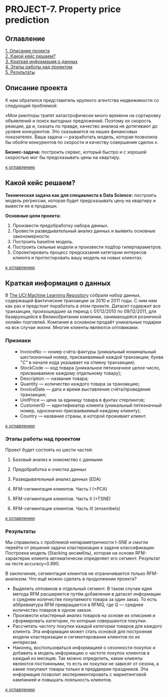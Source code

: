 # PROJECT-7. Property price prediction

## Оглавление  
[1. Описание проекта](README.md#Описание-проекта)  
[2. Какой кейс решаем?](README.md#Какой-кейс-решаем)  
[3. Краткая информация о данных](README.md#Краткая-информация-о-данных)  
[4. Этапы работы над проектом](README.md#Этапы-работы-над-проектом)  
[5. Результаты](README.md#Результаты)    

## Описание проекта    

К нам обратился представитель крупного агентства недвижимости со следующей проблемой:

«Мои риелторы тратят катастрофически много времени на сортировку объявлений и поиск выгодных предложений. Поэтому их скорость реакции, да и, сказать по правде, качество анализа не дотягивают до уровня конкурентов. Это сказывается на наших финансовых показателях. Ваша задача — разработать модель, которая позволила бы обойти конкурентов по скорости и качеству совершения сделок.».

**Бизнес-задача:** построить сервис, который быстро и с хорошей скоростью мог бы предсказывать цены на квартиру.


[к оглавлению](README.md#Оглавление)


## Какой кейс решаем?    

**Техническая задача как для специалиста в Data Science:** построить модель регрессии, которая будет предсказывать цену на квартиру и вывести ее в продакшн.

**Основные цели проекта:**

1. Произвести предобработку набора данных.
2. Провести разведывательный анализ данных и выявить основные закономерности.
3. Построить baseline модель.
4. Построить сильные модели и произвести подбор гиперпараметров.
5. Спроектировать процесс предсказания категории интересов клиента и протестировать вашу модель на новых клиентах.


[к оглавлению](README.md#Оглавление)


## Краткая информация о данных

В [The UCI Machine Learning Repository](http://archive.ics.uci.edu/ml/) собрали набор данных, содержащий фактические транзакции за 2010 и 2011 годы. С ним нам как раз и предстоит поработать в этом проекте.
Датасет содержит все транзакции, произошедшие за период с 01/12/2010 по 09/12/2011, для базирующейся в Великобритании компании, занимающейся розничной онлайн-торговлей. Компания в основном продаёт уникальные подарки на все случаи жизни. Многие клиенты являются оптовиками.

### Признаки

<div class="grey-container">
<ul style="list-style-type: square;">
<ul style="list-style-type: square;">
<li><span class="code-blue">InvoiceNo</span> — номер счёта-фактуры (уникальный номинальный шестизначный номер, присваиваемый каждой транзакции; буква "<em>C"</em>&nbsp;в начале кода указывает на отмену транзакции);</li>
<li><span class="code-blue">StockCode</span> — код товара (уникальное пятизначное целое число, присваиваемое каждому отдельному товару);</li>
<li><span class="code-blue">Description</span> — название товара;</li>
<li><span class="code-blue">Quantity</span> — количество каждого товара за транзакцию;</li>
<li><span class="code-blue">InvoiceDate</span> — дата и время выставления счёта/проведения транзакции;</li>
<li><span class="code-blue">UnitPrice</span> — цена за единицу товара в фунтах стерлингов;</li>
<li><span class="code-blue">CustomerID</span> — идентификатор клиента (уникальный пятизначный номер, однозначно присваиваемый каждому клиенту);</li>
<li><span class="code-blue">Country</span> — название страны, в которой проживает клиент.</li>
</ul>
</ul>
</div>


[к оглавлению](README.md#Оглавление)


### Этапы работы над проектом  

Проект будет состоять из шести частей:

1. Базовый анализ и знакомство с данными

2. Предобработка и очистка данных

3. Разведывательный анализ данных (EDA)

4. RFM-сегментация клиентов. Часть I (+PCA)

5. RFM-сегментация клиентов. Часть II (+TSNE)

6. RFM-сегментация клиентов. Часть III (ensembels)


[к оглавлению](README.md#Оглавление)

### Результаты

Мы справились с проблемой непараметричности t-SNE и смогли перейти от решения задачи кластеризации к задаче классификации. Построена модель (Stacking ансамбль), которая на основе RFM-характерик клиента автоматически определяет его сегмент.
Результат на тесте accuracy=0.990.

В заключение, сегментация клиентов не ограничивается только RFM-анализом. Что ещё можно сделать в продолжении проекта?

- Выделить оптовиков в отдельный сегмент. В таком случае идея метода RFM расширяется путём добавления в датасет информации о среднем количестве покупаемого товара за один заказ. То есть аббревиатура RFM превращается в RFMQ, где Q — среднее количество товаров в одном заказе.
- Произвести кластерный анализ товаров на основе их описания и сформировать категории, по которым совершаются покупки.
- Рассчитать частоту покупки каждой категории товаров для каждого клиента. Эта информация может стать основой для построения модели кластеризации и сегментирования клиентов по их интересам.
- Наконец, воспользоваться информацией о сезонности покупок и добавить в модель информацию о частоте покупок клиентов в каждый из месяцев. Так можно определить, какие клиенты являются постоянными, то есть их покупки не зависят от сезона, а какие покупают товары только в преддверии праздников. Эта информация позволит экспериментировать с маркетинговой кампанией и повышать лояльность клиентов.


[к оглавлению](README.md#Оглавление)


